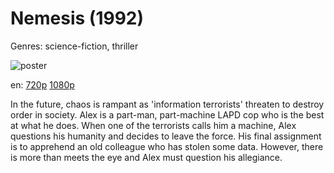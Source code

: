 # Nemesis (1992)

Genres: science-fiction, thriller

![poster](http://image.tmdb.org/t/p/w500/klAvhy1F3f2jOS7CCUeQ9JTLo5c.jpg)

en:
  [720p](magnet:?xt=urn:btih:01C0699751AFBF959C34C3D75B1C338AEFBA0F99&tr=udp://glotorrents.pw:6969/announce&tr=udp://tracker.opentrackr.org:1337/announce&tr=udp://torrent.gresille.org:80/announce&tr=udp://tracker.openbittorrent.com:80&tr=udp://tracker.coppersurfer.tk:6969&tr=udp://tracker.leechers-paradise.org:6969&tr=udp://p4p.arenabg.ch:1337&tr=udp://tracker.internetwarriors.net:1337)
  [1080p](magnet:?xt=urn:btih:974580FC95560B0F62801ADC6872CC9FCC4CC288&tr=udp://glotorrents.pw:6969/announce&tr=udp://tracker.opentrackr.org:1337/announce&tr=udp://torrent.gresille.org:80/announce&tr=udp://tracker.openbittorrent.com:80&tr=udp://tracker.coppersurfer.tk:6969&tr=udp://tracker.leechers-paradise.org:6969&tr=udp://p4p.arenabg.ch:1337&tr=udp://tracker.internetwarriors.net:1337)
  


In the future, chaos is rampant as 'information terrorists' threaten to destroy order in society. Alex is a part-man, part-machine LAPD cop who is the best at what he does. When one of the terrorists calls him a machine, Alex questions his humanity and decides to leave the force. His final assignment is to apprehend an old colleague who has stolen some data. However, there is more than meets the eye and Alex must question his allegiance.